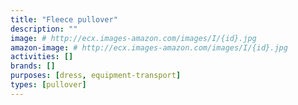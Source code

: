 ```yaml
---
title: "Fleece pullover"
description: ""
image: # http://ecx.images-amazon.com/images/I/{id}.jpg
amazon-image: # http://ecx.images-amazon.com/images/I/{id}.jpg
activities: []
brands: []
purposes: [dress, equipment-transport]
types: [pullover]
---
```

